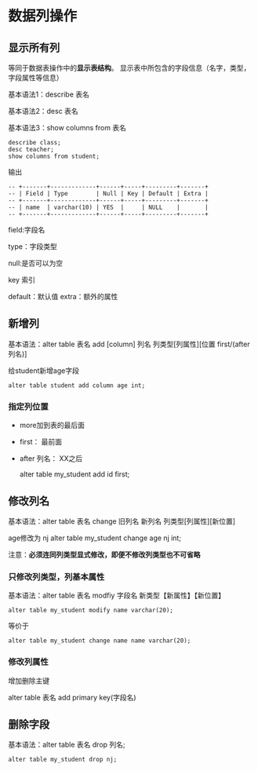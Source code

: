 # 数据列操作

## 显示所有列

等同于数据表操作中的**显示表结构**。
显示表中所包含的字段信息（名字，类型，字段属性等信息）

基本语法1：describe 表名

基本语法2：desc 表名

基本语法3：show columns from 表名

    describe class;
    desc teacher;
    show columns from student;

输出

    -- +-------+-------------+------+-----+---------+-------+
    -- | Field | Type        | Null | Key | Default | Extra |
    -- +-------+-------------+------+-----+---------+-------+
    -- | name  | varchar(10) | YES  |     | NULL    |       |
    -- +-------+-------------+------+-----+---------+-------+

field:字段名

type：字段类型

null:是否可以为空

key 索引

default：默认值 extra：额外的属性

## 新增列

基本语法：alter table 表名 add [column] 列名 列类型[列属性][位置 first/(after 列名)]

给student新增age字段

    alter table student add column age int;

### 指定列位置

- more加到表的最后面
- first： 最前面
- after 列名： XX之后

    alter table my_student add id first;

## 修改列名

基本语法：alter table 表名 change 旧列名 新列名 列类型[列属性][新位置]

age修改为 nj
    alter table my_student change age nj int;

注意：**必须连同列类型显式修改，即便不修改列类型也不可省略**

### 只修改列类型，列基本属性

基本语法：alter table 表名 modfiy 字段名 新类型【新属性】【新位置】

    alter table my_student modify name varchar(20);
等价于

    alter table my_student change name name varchar(20);

### 修改列属性

增加删除主键

alter table 表名 add primary key(字段名)

## 删除字段

基本语法：alter table 表名 drop 列名;

    alter table my_student drop nj; 